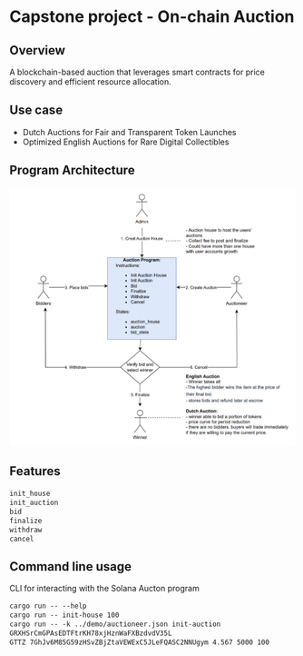 # Capstone project - On-chain Auction
## Overview
A blockchain-based auction that leverages smart contracts for price discovery and efficient resource allocation.
## Use case
+ Dutch Auctions for Fair and Transparent Token Launches
+ Optimized English Auctions for Rare Digital Collectibles
## Program Architecture
![architecture diagram](images/architecture-diagram.png)
## Features
```
init_house
init_auction
bid
finalize
withdraw
cancel
```
## Command line usage
CLI for interacting with the Solana Aucton program
```
cargo run -- --help
cargo run -- init-house 100
cargo run -- -k ../demo/auctioneer.json init-auction GRXHSrCmGPAsEDTFtrKH78xjHznWaFXBzdvdV35L
GTTZ 7GhJv6M85G59zHSvZBjZtaVEWExC5JLeFQASC2NNUgym 4.567 5000 100
```


